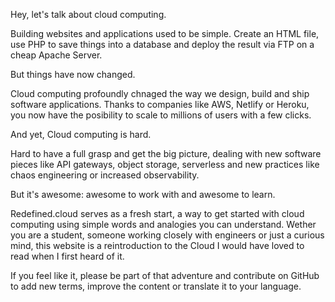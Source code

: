 Hey, let's talk about cloud computing.

Building websites and applications used to be simple. Create an HTML file, use PHP to save things into a database and deploy the result via FTP on a cheap Apache Server.

But things have now changed.

Cloud computing profoundly chnaged the way we design, build and ship software applications. Thanks to companies like AWS, Netlify or Heroku, you now have the posibility to scale to millions of users with a few clicks.

And yet, Cloud computing is hard.

Hard to have a full grasp and get the big picture, dealing with new software pieces like API gateways, object storage, serverless and new practices like chaos engineering or increased observability.

But it's awesome: awesome to work with and awesome to learn.

Redefined.cloud serves as a fresh start, a way to get started with cloud computing using simple words and analogies you can understand. Wether you are a student, someone working closely with engineers or just a curious mind, this website is a reintroduction to the Cloud I would have loved to read when I first heard of it.

If you feel like it, please be part of that adventure and contribute on GitHub to add new terms, improve the content or translate it to your language.
